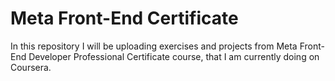 # Meta Front-End Certificate
In this repository I will be uploading exercises and projects from Meta Front-End Developer Professional Certificate course, that I am currently doing on Coursera.
